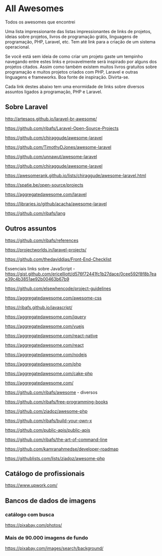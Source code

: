 # All Awesomes

Todos os awesomes que encontrei

Uma lista impressionante das listas impressionantes de links de projetos, ideias sobre projetos, livros de programação grátis, linguagens de programação, PHP, Laravel, etc. Tem até link para a criação de um sistema operacional.

Se você está sem ideia de como criar um projeto gaste um tempinho navegando entre estes links e provavelmente será inspirado por alguns dos projetos citados. Assim como também existem muitos livros gratuitos sobre programação e muitos projetos criados com PHP, Laravel e outras linguagens e frameworks. Boa fonte de inspiração. Divirta-se.

Cada link destes abaixo tem uma enormidade de links sobre diversos assuntos ligados à programação, PHP e Laravel.

## Sobre Laravel

http://artesaos.github.io/laravel-br-awesome/

https://github.com/ribafs/Laravel-Open-Source-Projects

https://github.com/chiraggude/awesome-laravel

https://github.com/TimothyDJones/awesome-laravel

https://github.com/unnawut/awesome-laravel

https://github.com/chiraggude/awesome-laravel

https://awesomerank.github.io/lists/chiraggude/awesome-laravel.html

https://spatie.be/open-source/projects

https://aggregatedawesome.com/laravel

https://libraries.io/github/acacha/awesome-laravel

https://github.com/ribafs/lang

## Outros assuntos

https://github.com/ribafs/references

https://projectworlds.in/laravel-projects/

https://github.com/thedaviddias/Front-End-Checklist

Essenciais links sobre JavaScript - https://gist.github.com/ericelliott/d576f72441fc1b27dace/0cee592f8f8b7eae39c4b3851ae92b00463b67b9

https://github.com/elsewhencode/project-guidelines

https://aggregatedawesome.com/awesome-css

https://ribafs.github.io/javascript/

https://aggregatedawesome.com/jquery

https://aggregatedawesome.com/vuejs

https://aggregatedawesome.com/react-native

https://aggregatedawesome.com/react

https://aggregatedawesome.com/nodejs

https://aggregatedawesome.com/php

https://aggregatedawesome.com/cake-php

https://aggregatedawesome.com/

https://github.com/ribafs/awesome - diversos

https://github.com/ribafs/free-programming-books

https://github.com/ziadoz/awesome-php

https://github.com/ribafs/build-your-own-x

https://github.com/public-apis/public-apis

https://github.com/ribafs/the-art-of-command-line

https://github.com/kamranahmedse/developer-roadmap

https://githublists.com/lists/ziadoz/awesome-php

## Catálogo de profissionais

https://www.upwork.com/

## Bancos de dados de imagens

### catálogo com busca

https://pixabay.com/photos/

### Mais de 90.000 imagens de fundo

https://pixabay.com/images/search/background/

